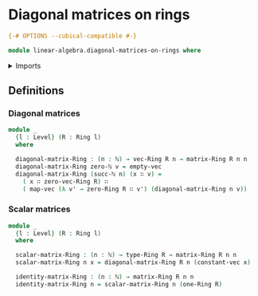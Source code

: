 # Diagonal matrices on rings

```agda
{-# OPTIONS --cubical-compatible #-}

module linear-algebra.diagonal-matrices-on-rings where
```

<details><summary>Imports</summary>

```agda
open import elementary-number-theory.natural-numbers

open import foundation.universe-levels

open import linear-algebra.constant-vectors
open import linear-algebra.functoriality-vectors
open import linear-algebra.matrices-on-rings
open import linear-algebra.vectors
open import linear-algebra.vectors-on-rings

open import ring-theory.rings
```

</details>

## Definitions

### Diagonal matrices

```agda
module _
  {l : Level} (R : Ring l)
  where

  diagonal-matrix-Ring : (n : ℕ) → vec-Ring R n → matrix-Ring R n n
  diagonal-matrix-Ring zero-ℕ v = empty-vec
  diagonal-matrix-Ring (succ-ℕ n) (x ∷ v) =
    ( x ∷ zero-vec-Ring R) ∷
    ( map-vec (λ v' → zero-Ring R ∷ v') (diagonal-matrix-Ring n v))
```

### Scalar matrices

```agda
module _
  {l : Level} (R : Ring l)
  where

  scalar-matrix-Ring : (n : ℕ) → type-Ring R → matrix-Ring R n n
  scalar-matrix-Ring n x = diagonal-matrix-Ring R n (constant-vec x)

  identity-matrix-Ring : (n : ℕ) → matrix-Ring R n n
  identity-matrix-Ring n = scalar-matrix-Ring n (one-Ring R)
```
